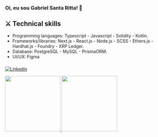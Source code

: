 ### Oi, eu sou Gabriel Santa Ritta! 👋

## ⚔️ Technical skills
- Programming languages: Typescript - Javascript - Solidity - Kotlin.
- Frameworks/libraries: Next.js - React.js - Node.js - SCSS - Ethers.js - Hardhat.js - Foundry - XRP Ledger.
- Database: PostgreSQL - MySQL - PrismaORM.
- UI/UX: Figma
###


      
[![Linkedin](https://img.shields.io/badge/LinkedIn-blue?style=for-the-badge&logo=Linkedin)](https://www.linkedin.com/in/gabriel-santa-ritta-772203198/)      
<div align="left">
<a href="https://github.com/gabrielfst30">
<img height="180em" src="https://github-readme-stats.vercel.app/api?username=gabrielfst30&show_icons=true&theme=dark&include_all_commits=true&count_private=true"/>
<img height="180em" src="https://github-readme-stats.vercel.app/api/top-langs/?username=gabrielfst30&layout=compact&langs_count=7&theme=dark"/>
</div>

 
 
